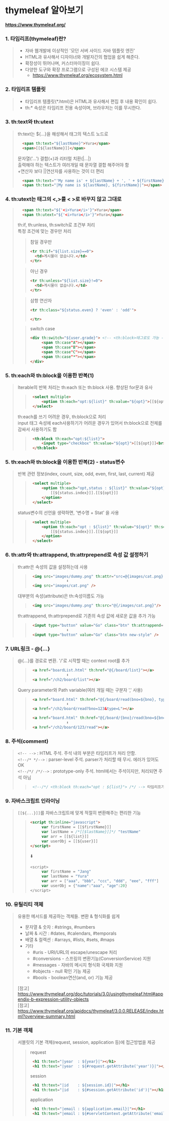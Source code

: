 # thymeleaf 알아보기
**https://www.thymeleaf.org/**

### 1. 타임리프(thymeleaf)란?
> - 자바 웹개발에 이상적인 '모던 서버 사이드 자바 템플릿 엔진'  
> - HTML과 유사해서 디자이너와 개발자간의 협업을 쉽게 해준다.  
> - 확장성이 뛰어나며, 커스터마이징이 쉽다.  
> - 다양한 도구와 확장 프로그램으로 구성된 에코 시스템 제공
>   - https://www.thymeleaf.org/ecosystem.html

### 2. 타임리프 템플릿
> - 타임리프 템플릿(*.html)은 HTML과 유사해서 편집 후 내용 확인이 쉽다.
> - th:* 속성은 타임리프 전용 속성이며, 브라우저는 이를 무시한다.

### 3. th:text와 th:utext
> th:text는 ${...}을 해성해서 태그의 텍스트 노드로
> ```html
>   <span th:text="${lastName}">Yura</span>
>   <span>[[${lastName}]]</span>
> ```
> 문자열('...') 결합(+)과 리터럴 치환(|...|)  
> 출력해야 하는 텍스트가 여러개일 때 문자열 결합 해주어야 함  
> +연산자 보다 ||연산자를 사용하는 것이 더 편리
> ```html
>   <span th:text="'My name is' + ${lastName} + ', ' + ${firstName}"></span> 
>   <span th:text="|My name is ${lastName}, ${firstName}|"></span>
> ```

### 4. th:utext는 태그의 <,>를 &lt; &gt;로 바꾸지 않고 그대로
> ```html
>   <span th:text="${'<i>Yura</i>'}">Yura</span>        
>   <span th:utext="${'<i>Yura</i>'}">Yura</span> 
> ```
> th:if, th:unless, th:switch로 조건부 처리  
> 특정 조건에 맞는 경우만 처리
>> 참일 경우만
>>```html
>><tr th:if="${list.size}==0">
>>   <td>게시물이 없습니다.</td>
>></tr>
>>```
>
>> 아닌 경우
>>```html
>><tr th:unless="${list.size}!=0">
>>   <td>게시물이 없습니다.</td>
>></tr>
>>```
>
>> 삼항 연산자
>>```html
>><tr th:class="${status.even} ? 'even' : 'odd'">
>>
>></tr>
>>```
>
>> switch case
>>```html
>> <div th:switch="${user.grade}"> <!-- <th:block>태그로도 가능 -->
>>      <span th:case"A"></span>
>>      <span th:case"B"></span>
>>      <span th:case"C"></span>
>>      <span th:case"*"></span>
>> </div>
>>```

### 5. th:each와 th:block을 이용한 반복(1)
> Iterable의 반복 처리는 th:each 또는 th:block 사용. 향상된 for문과 유사
>> ```html
>>  <select multiple>
>>      <option th:each="opt:${list}" th:value="${opt}">[[${opt}]]</option>
>>  </select>
>> ```
> th:each를 쓰기 어려운 경우, th:block으로 처리  
> input 태그 속성에 each사용하기가 어려운 경우가 있어서 th:block으로 전체를 감싸서 사용하기도 함
>> ```html
>>  <th:block th:each="opt:${list}">
>>      <input type="checkbox" th:value="${opt}">[[${opt}]]<br> 
>>  </th:block>
>> ``` 

### 5. th:each와 th:block을 이용한 반복(2) - status변수
> 반복 관련 정보(index, count, size, odd, even, first, last, current) 제공
>>```html
>>  <select multiple>
>>      <option th:each="opt,status : ${list}" th:value="${opt}">
>>          [[${status.index}]].[[${opt}]]
>>      </option>
>>  </select>
>>``` 
> status변수의 선언을 생략하면, '변수명 + Stat' 을 사용
>>```html
>>  <select multiple>
>>      <option th:each="opt : ${list}" th:value="${opt}" th:selected="${optStat.first}">
>>          [[${status.index}]].[[${opt}]]
>>      </option>
>>  </select>
>>``` 

### 6. th:attr와 th:attrappend, th:attrprepend로 속성 값 설정하기
> th:attr은 속성의 값을 설정하는데 사용
>> ```html
>>  <img src="images/dummy.png" th:attr="src=@{images/cat.png}"/>
>>                 ⬇️
>>  <img src="images/cat.png" />
>> ```
> 대부분의 속성(attribute)은 th:속성이름도 가능
>> ```html
>>  <img src="images/dummy.png" th:src="@{/images/cat.png}"/>
>> ```
> th:attrappend, th:attrprepend로 기존의 속성 값에 새로운 값을 추가 가능
>> ```html
>>  <input type="button" value="Go" class="btn" th:attrappend="class=${''+style}" /> <!-- style = new style -->
>>                 ⬇️
>>  <input type="button" value="Go" class="btn new-style" /> 
>> ```

### 7. URL링크 - @{...}
> @{...}를 경로로 변환. '/'로 시작할 때는 context root를 추가
>> ```html
>>  <a href="boardList.html" th:href="@{/board/list}"></a>
>>                 ⬇️
>>  <a href="/ch2/board/list"></a>
>> ```
> Query parameter와 Path variable(여러 개일 때는 구분자 ',' 사용)
>> ```html
>>  <a href="board.html" th:href="@{/board/read(bno=${bno}, type='L')}"></a>
>>                 ⬇️
>>  <a href="/ch2/board/read?bno=123&type=L"></a>  
>> 
>>  <a href="board.html" th:href="@{/board/{bno}/read(bno=${bno})}"></a>
>>                 ⬇️
>>  <a href="/ch2/board/123/read"></a>
>> ```

### 8. 주석(comment)
> `<!-- -->` : HTML 주석. 주석 내의 부분은 타임리프가 처리 안함.  
> `<!--/* */-->` : parser-level 주석. parser가 처리할 때 무시. 에러가 있어도 OK  
> `<!--/*/ /*/-->` : prototype-only 주석. html에서는 주석이지만, 처리되면 주석 아님
>> ```html
>>  <!--/*/ <th:block th:each="opt : ${list}"> /*/ --> 타임리프가 처리, html에서는 주석처럼 보임, 타임리프 템플릿을 html스럽게 하기위함
>> ``` 

### 9. 자바스크립트 인라이닝
> `[[${...}]]`를 자바스크립트에 맞게 적절히 변환해주는 편리한 기능
>>```html
>> <script th:inline="javascript">
>>      var firstName = [[$firstName}]]
>>      var lastName = /*[[$lastName}]]*/ "testName"
>>      var arr = [[${list}]]
>>      var userObj = [[${user}]]
>> </script>️
>> ```
>> ⬇️
>> ```javascript
>> <script>
>>      var firstName = "Jang"
>>      var lastName = "Yura"
>>      var arr = ["aaa", "bbb", "ccc", "ddd", "eee", "fff"]
>>      var userObj = {"name":"aaa", "age":20}
>> </script>

### 10. 유틸리티 객체
> 유용한 메서드를 제공하는 객체들. 변환 & 형식화를 쉽게
> - 문자열 & 숫자 : #strings, #numbers
> - 날짜 & 시간 : #dates, #calendars, #temporals
> - 배열 & 컬렉션 : #arrays, #lists, #sets, #maps
> - 기타 
>   - #uris - URI/URL의 escape/unescape 처리
>   - #conversions - 스프링의 변환기능(ConversionService) 지원
>   - #messages - 자바의 메시지 형식화 국제화 지원
>   - #objects - null 확인 기능 제공
>   - #bools - boolean연산(and, or) 기능 제공
>
> [참고] https://www.thymeleaf.org/doc/tutorials/3.0/usingthymeleaf.html#appendix-b-expression-utility-objects  
> [참고] https://www.thymeleaf.org/apidocs/thymeleaf/3.0.0.RELEASE/index.html?overview-summary.html

### 11. 기본 객체
> 서블릿의 기본 객체(request, session, application 등)에 접근방법을 제공  
>> request
>> ```html
>>  <h1 th:text="|year  : ${year}|"></h1>
>>  <h1 th:text="|year  : ${#request.getAttribute('year')}|"></h1>
>>```
>> session
>> ```html
>>  <h1 th:text="|id    : ${session.id}|"></h1>
>>  <h1 th:text="|id    : ${#session.getAttribute('id')|"></h1>
>>```
>> application
>> ```html
>>  <h1 th:text="|email : ${application.email}|"></h1>
>>  <h1 th:text="|email : ${#servletContext.getAttribute('email')}|"></h1>
>>```